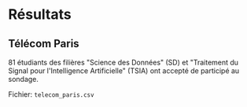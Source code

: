 # Résultats

## Télécom Paris

81 étudiants des filières "Science des Données" (SD) et "Traitement du Signal pour l'Intelligence Artificielle" (TSIA) ont accepté de participé au sondage.

Fichier: `telecom_paris.csv`
